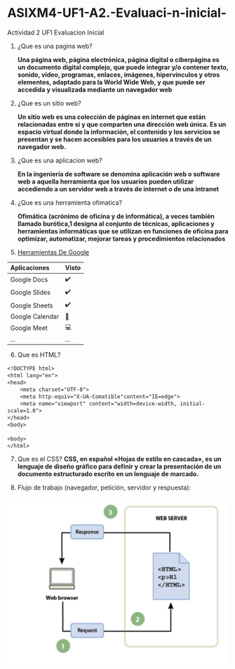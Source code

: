 # ASIXM4-UF1-A2.-Evaluaci-n-inicial-
Actividad 2 UF1 Evaluacion Inicial



1. ¿Que es una pagina web?

    __Una página web, página electrónica, página digital o ciberpágina es un documento digital complejo, que puede integrar y/o contener texto, sonido, vídeo, programas, enlaces, imágenes, hipervínculos y otros elementos, adaptado para la World Wide Web, y que puede ser accedida y visualizada mediante un navegador web__
2. ¿Que es un sitio web?

   __Un sitio web es una colección de páginas en internet que están relacionadas entre sí y que comparten una dirección web única. Es un espacio virtual donde la información, el contenido y los servicios se presentan y se hacen accesibles para los usuarios a través de un navegador web.__

3. ¿Que es una aplicacion web?

   __En la ingeniería de software se denomina aplicación web o software web a aquella herramienta que los usuarios pueden utilizar accediendo a un servidor web a través de internet o de una intranet__

4. ¿Que es una herramienta ofimatica?

   __Ofimática (acrónimo de oficina y de informática), a veces también llamado burótica,1​ designa al conjunto de técnicas, aplicaciones y herramientas informáticas que se utilizan en funciones de oficina para optimizar, automatizar, mejorar tareas y procedimientos relacionados__

5. [Herramientas De Google](https://www.google.com/intl/es-419/chrome/browser-tools/)

 |Aplicaciones|Visto|
 |:---------|----|
 |Google Docs|✔️|
 |Google Slides|✔️|
 |Google Sheets|✔️|
 |Google Calendar|📅|
 |Google Meet|💻|
 |...|...|

 6. Que es HTML?
 ```
 <!DOCTYPE html>
 <html lang="en">
 <head>
     <meta charset="UTF-8">
     <meta http-equiv="X-UA-Comatible"content="IE=edge">
     <meta name="viewport" content="width=device-width, initial-scale=1.0">
</head>
<body>

<body>
</html>
```
 7. Que es el CSS?
 __CSS, en español «Hojas de estilo en cascada», es un lenguaje de diseño gráfico para definir y crear la presentación de un documento estructurado escrito en un lenguaje de marcado.__

 8. Flujo de trabajo (navegador, petición, servidor y respuesta):
 
![Esto es una foto](Foto.png)
